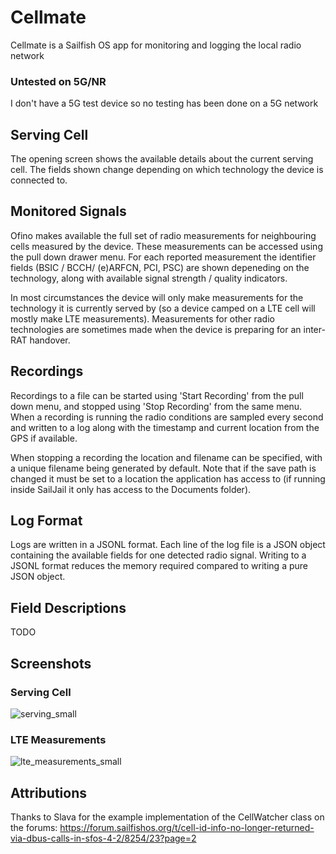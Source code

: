 # Cellmate

Cellmate is a Sailfish OS app for monitoring and logging the local radio network

### Untested on 5G/NR 

I don't have a 5G test device so no testing has been done on a 5G network

## Serving Cell

The opening screen shows the available details about the current serving cell. The fields shown change depending on which technology the device is connected to. 
## Monitored Signals

Ofino makes available the full set of radio measurements for neighbouring cells measured by the device. These measurements can be accessed using the pull down drawer menu. For each reported measurement the identifier fields (BSIC / BCCH/ (e)ARFCN, PCI, PSC) are shown depeneding on the technology, along with available signal strength / quality indicators. 

In most circumstances the device will only make measurements for the technology it is currently served by (so a device camped on a LTE cell will mostly make LTE measurements). Measurements for other radio technologies are sometimes made when the device is preparing for an inter-RAT handover. 

## Recordings 

Recordings to a file can be started using 'Start Recording' from the pull down menu, and stopped using 'Stop Recording' from the same menu. When a recording is running the radio conditions are sampled every second and written to a log along with the timestamp and current location from the GPS if available. 

When stopping a recording the location and filename can be specified, with a unique filename being generated by default. Note that if the save path is changed it must be set to a location the application has access to (if running inside SailJail it only has access to the Documents folder).

## Log Format 

Logs are written in a JSONL format. Each line of the log file is a JSON object containing the available fields for one detected radio signal. Writing to a JSONL format reduces the memory required compared to writing a pure JSON object.

## Field Descriptions 

TODO

## Screenshots

### Serving Cell
![serving_small](https://github.com/user-attachments/assets/bbe84f59-f10f-4fa9-bbaa-d186d1bccbfe)

### LTE Measurements
![lte_measurements_small](https://github.com/user-attachments/assets/6d45716e-a790-4133-932e-a9f5afb67d62)


## Attributions

Thanks to Slava for the example implementation of the CellWatcher class on the forums:
https://forum.sailfishos.org/t/cell-id-info-no-longer-returned-via-dbus-calls-in-sfos-4-2/8254/23?page=2
